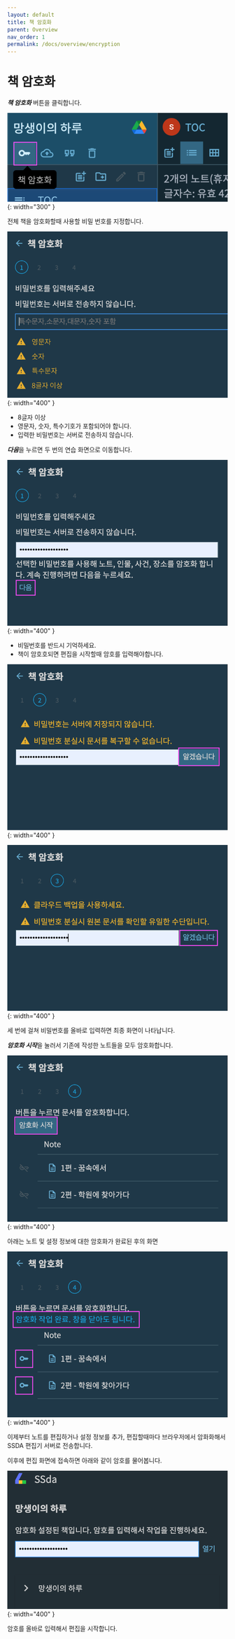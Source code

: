 ```yaml
---
layout: default
title: 책 암호화
parent: Overview
nav_order: 1
permalink: /docs/overview/encryption
---
```


# 책 암호화

***책 암호화*** 버튼을 클릭합니다.

![](../../assets/images/ssda_02_overview_01.png){: width="300" }

전체 책을 암호화할때 사용할 비밀 번호를 지정합니다.

![](../../assets/images/ssda_02_overview_02.png){: width="400" }

* 8글자 이상
* 영문자, 숫자, 특수기호가 포함되어야 합니다.
* 입력한 비밀번호는 서버로 전송하지 않습니다.

***다음***을 누르면 두 번의 연습 화면으로 이동합니다. 

![](../../assets/images/ssda_02_overview_03.png){: width="400" }

* 비밀번호를 반드시 기억하세요.
* 책이 암호호되면 편집을 시작할때 암호를 입력해야합니다.

![](../../assets/images/ssda_02_overview_04.png){: width="400" }

![](../../assets/images/ssda_02_overview_05.png){: width="400" }

세 번에 걸쳐 비밀번호를 올바로 입력하면 최종 화면이 나타납니다.

***암호화 시작***을 눌러서 기존에 작성한 노트들을 모두 암호화합니다.

![](../../assets/images/ssda_02_overview_06.png){: width="400" }

아래는 노트 및 설정 정보에 대한 암호화가 완료된 후의 화면

![](../../assets/images/ssda_02_overview_07.png){: width="400" }

이제부터 노트를 편집하거나 설정 정보를 추가, 편집할때마다 브라우저에서 암화화해서 SSDA 편집기 서버로 전송합니다.

이후에 편집 화면에 접속하면 아래와 같이 암호를 물어봅니다.

![](../../assets/images/ssda_02_overview_08.png){: width="400" }

암호를 올바로 입력해서 편집을 시작합니다.